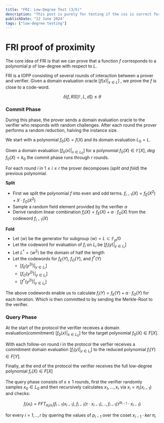 ```yaml
---
title: "FRI: Low-Degree Test (3/5)"
description: "This post is purely for testing if the css is correct for the title on the page"
publishDate: "22 June 2024"
tags: ["low-degree testing"]
---
```


# FRI proof of proximity

The core idea of FRI is that we can prove that a function $f$ corresponds to a polynomial $p$ of low-degree with respect to $L$.

FRI is a IOPP consisting of several rounds of interaction between a prover and verifier. Given  a domain evaluation oracle $[f(x)|_{x\in L}]$ , we prove the $f$ is close to a code-word. 

$$
\delta(f,RS[\mathbb{F}, L, d]) \le \theta
$$

### Commit Phase
 
   During this phase, the prover sends a domain evaluation oracle to the verifier who responds with random challenges. After each round the prover performs a random reduction, halving the instance size.
   
   We start with a polynomial $f_0(X)=f(X)$ and its domain evaluation $L_0=L$. 
   
   Given a domain evaluation $[f_0(x)|_{x\in L_0}]$ for a polynomial $f_0(X) \in \mathbb{F}[X]$, $deg \; f_0(X)<k_0$ the commit phase runs through $r$ rounds.
   
   For each round $i$ in $1 \le i \le r$ the prover decomposes (*split and fold*) the previous polynomial.
   
   **Split** 

*    First we split the polynomial $f$ into even and odd terms.  $f_{i-1}(X) = f_E(X^2) + X \cdot f_O(X^2)$
*    Sample a random field element provided by the verifier $\alpha$
*    Derive random linear combination $f_i(X)=f_E(X)+\alpha \cdot f_O(X)$ from the codeword $f_{i-1}(X)$

**Fold**

* Let $\langle w \rangle$ be the generator for subgroup $\langle w \rangle = L \subset \mathbb{F}_p/{0}$
* Let the codeword for evaluation of $f_i$ on $L_i$ be $[f_i(y)|_{y \in L_i}]$
* Let $L^*=\langle w^2 \rangle$ be the domain of half the length
* Let the codewords for $f_E(Y)$, $f_O(Y)$, and $f^*(Y)$
    * $[f_E(y^{2i})|_{y \in L_i}]$
    * $[f_O(y^{2i})|_{y \in L_i}]$
    * $[f^*(y^{2i})|_{y \in L_i}]$
    
The above codewords enable us to calculate $f_i(Y) = f_E(Y) + \alpha \cdot f_O(Y)$ for each iteration.  Which is then committed to by sending the Merkle-Root to the verifier. 

### Query Phase
   
   At the start of the protocol the verifier receives a domain evaluation(commitment)  $[f_0(x)|_{x\in L_0}]$ for the target polynomial $f_0(X) \in F[X]$. 
   
   With each follow-on round $i$ in the protocol the verfier receives a commitment domain evaluation $[f_i(y)|_{y\in L_i}]$ to the reduced polynomial $f_i(Y) \in F[Y]$. 
   
   Finally, at the end of the protocol the verifier receives the full low-degree polynomial $f_r(X) \in F[X]$

   The query phase consists of $s\ge1$ rounds, first the verifier randomly samples $x_0 \in L_0$ and then recursively calculates $x_1,...,x_r$ via $x_i = \pi_i(x_{i-1})$ and checks:
   
   $$f_i(x_i) = FFT_{\alpha_i/x_i}(f_{i-1}(x_{i-1}),f_{i-1}(\tau \cdot x_{i-1}),..,f_{i-1}(\tau^{a_{i-1}} \cdot x_{i-1})$$
   
   for every $i = 1,..,r$ by quering the values of $p_{i-1}$ over the coset $x_{i-1} \cdot ker \; \pi_i$
   
